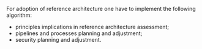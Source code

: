 For adoption of reference architecture one have to implement the following algorithm:
- principles implications in reference architecture assessment;
- pipelines and processes planning and adjustment;
- security planning and adjustment.
